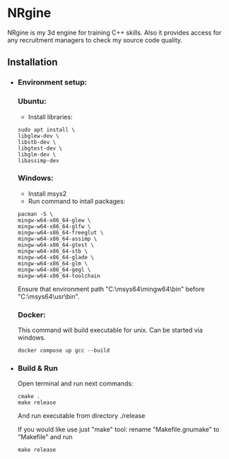 # NRgine
NRgine is my 3d engine for training C++ skills. Also it provides access for any recruitment managers to check my source code quality.

## Installation
- ### Environment setup: 
    ### Ubuntu:
    - Install libraries:
    ```
    sudo apt install \
    libglew-dev \
    libstb-dev \
    libgtest-dev \
    libglm-dev \
    libassimp-dev
    ```
    ### Windows:
    - Install msys2
    - Run command to intall packages:
    ```
    pacman -S \
    mingw-w64-x86_64-glew \
    mingw-w64-x86_64-glfw \
    mingw-w64-x86_64-freeglut \
    mingw-w64-x86_64-assimp \
    mingw-w64-x86_64-gtest \
    mingw-w64-x86_64-stb \
    mingw-w64-x86_64-glade \
    mingw-w64-x86_64-glm \
    mingw-w64-x86_64-gegl \
    mingw-w64-x86_64-toolchain
    ```
    Ensure that environment path "C:\msys64\mingw64\bin\" before "C:\msys64\usr\bin\".
    
    ### Docker:
    This command will build executable for unix. Can be started via windows.
    ```
    docker compose up gcc --build
    ```

- ### Build & Run
    Open terminal and run next commands:
    ```
    cmake .
    make release
    ```
    And run executable from directory ./release
    
    If you would like use just "make" tool: rename "Makefile.gnumake" to "Makefile" and run
    ```
    make release
    ``` 